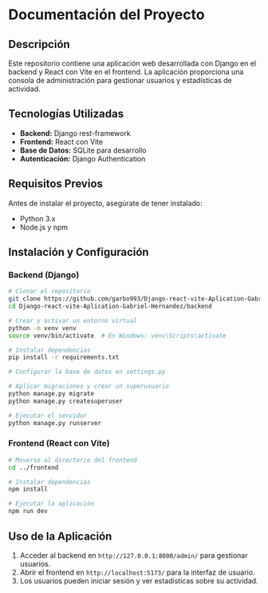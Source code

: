 # Documentación del Proyecto

## Descripción
Este repositorio contiene una aplicación web desarrollada con Django en el backend y React con Vite en el frontend. La aplicación proporciona una consola de administración para gestionar usuarios y estadísticas de actividad.

## Tecnologías Utilizadas
- **Backend:** Django rest-framework
- **Frontend:** React con Vite
- **Base de Datos:** SQLite para desarrollo
- **Autenticación:** Django Authentication

## Requisitos Previos
Antes de instalar el proyecto, asegúrate de tener instalado:
- Python 3.x
- Node.js y npm

## Instalación y Configuración

### Backend (Django)
```sh
# Clonar el repositorio
git clone https://github.com/garbo993/Django-react-vite-Aplication-Gabriel-Hernandez.git
cd Django-react-vite-Aplication-Gabriel-Hernandez/backend

# Crear y activar un entorno virtual
python -m venv venv
source venv/bin/activate  # En Windows: venv\Scripts\activate

# Instalar dependencias
pip install -r requirements.txt

# Configurar la base de datos en settings.py

# Aplicar migraciones y crear un superusuario
python manage.py migrate
python manage.py createsuperuser

# Ejecutar el servidor
python manage.py runserver
```

### Frontend (React con Vite)
```sh
# Moverse al directorio del frontend
cd ../frontend

# Instalar dependencias
npm install

# Ejecutar la aplicación
npm run dev
```

## Uso de la Aplicación
1. Acceder al backend en `http://127.0.0.1:8000/admin/` para gestionar usuarios.
2. Abrir el frontend en `http://localhost:5173/` para la interfaz de usuario.
3. Los usuarios pueden iniciar sesión y ver estadísticas sobre su actividad.

